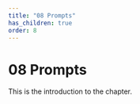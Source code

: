 ```yaml
---
title: "08 Prompts"
has_children: true
order: 8
---
```


# 08 Prompts
This is the introduction to the chapter.
